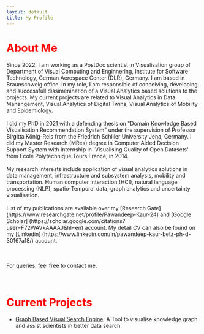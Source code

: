 ```yaml
---
layout: default
title: My Profile
---
```


# About Me

<p> Since 2022, I am working as a PostDoc scientist in Visualisation group of Department of Visual Computing and Enginnering, Institute for Software Technology, German Aerospace Center (DLR), Germany. I am based in Braunschweig office. In my role, I am responsible of conceiving, developing and successfull dissimenination of a Visual Analytics based solutions to the projects. My current projects are related to Visual Analytics in Data Manangement, Visual Analytics of Digital Twins, Visual Analytics of Mobility and Epidemiology. 
 <br> <br>
I did my PhD in 2021  with a defending thesis on "Domain Knowledge Based Visualisation Recommendation System" under the supervision of Professor Birgitta König-Reis from the Friedrich Schiller University Jena, Germany. I did my Master Research (MRes) degree in Computer Aided Decision Support System with Internship in 'Visualising Quality of Open Datasets' from  Ecole Polytechnique Tours France, in 2014. 
<br><br>
My research interests include application of visual analytics solutions in data management, infrastructure and subsystem analysis, mobility and transportation. Human computer interaction (HCI), natural language processing (NLP), spatio-Temporal data, graph analytics and uncertainty visualisation.
<br><br>
List of my publications are available over my [Research Gate](https://www.researchgate.net/profile/Pawandeep-Kaur-24) and [Google Scholar] (https://scholar.google.com/citations?user=F72WAVkAAAAJ&hl=en) account.  My detail CV can also be found on my [Linkedin] (https://www.linkedin.com/in/pawandeep-kaur-betz-ph-d-30167a18/) account.
 
 <br><br>
For queries, feel free to contact me.</p>
<br>
<style>
h1 {
    color: red;
}
</style>


# Current Projects
 - [Graph Based Visual Search Engine](https://vesa.webapps.nfdi4earth.de/): A Tool to visualise knowledge graph and assist scientists in better data search.  
